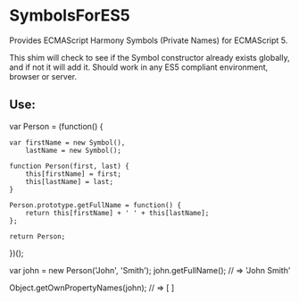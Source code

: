 SymbolsForES5
=============

Provides ECMAScript Harmony Symbols (Private Names) for ECMAScript 5.

This shim will check to see if the Symbol constructor already exists globally, and if not it will add it.
Should work in any ES5 compliant environment, browser or server.

Use:
----

var Person = (function() {
    
    var firstName = new Symbol(),
        lastName = new Symbol();

    function Person(first, last) {
        this[firstName] = first;
        this[lastName] = last;
    }
    
    Person.prototype.getFullName = function() {
        return this[firstName] + ' ' + this[lastName];
    };

    return Person;

})();

var john = new Person('John', 'Smith');
john.getFullName(); // => 'John Smith'

Object.getOwnPropertyNames(john); // => [ ]

